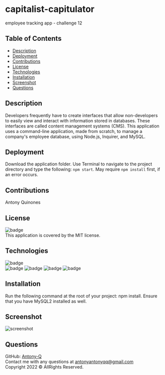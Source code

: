 # capitalist-capitulator
employee tracking app - challenge 12

## Table of Contents
- [Description](#description)  
- [Deployment](#deployment)  
- [Contributions](#contributions)  
- [License](#license)  
- [Technologies](#technologies)  
- [Installation](#installation) 
- [Screenshot](#screenshot)
- [Questions](#questions)  
  
## Description
Developers frequently have to create interfaces that allow non-developers to easily view and interact with information stored in databases. These interfaces are called content management systems (CMS). This application uses a command-line application, made from scratch, to manage a company's employee database, using Node.js, Inquirer, and MySQL.
  
## Deployment  
Download the application folder. Use Terminal to navigate to the project directory and type the following: `npm start`. May require `npm install` first, if an error occurs.  
  
## Contributions
Antony Quinones</br>
  
## License
![badge](https://img.shields.io/badge/license-MIT-brightgreen)<br>
This application is covered by the MIT license. 
  
## Technologies  
![badge](https://img.shields.io/badge/=HTML-orange)<br>
![badge](https://img.shields.io/badge/-Javascript-blue)
![badge](https://img.shields.io/badge/-node.js-blue)
![badge](https://img.shields.io/badge/-json-blue)
![badge](https://img.shields.io/badge/-npm-blue)

  
## Installation  
Run the following command at the root of your project: npm install. Ensure that you have MySQL2 installed as well.<br>
  
## Screenshot
![screenshot](screenie.PNG)
  
## Questions  
GitHub: [Antony-Q](https://github.com/Antony-Q/capitalist-capitulator)<br>
Contact me with any questions at antonyantonyqq@gmail.com<br>
Copyright 2022 © AllRights Reserved.<br>

